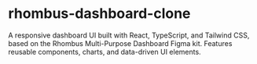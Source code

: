 # rhombus-dashboard-clone
A responsive dashboard UI built with React, TypeScript, and Tailwind CSS, based on the Rhombus Multi-Purpose Dashboard Figma kit. Features reusable components, charts, and data-driven UI elements.
